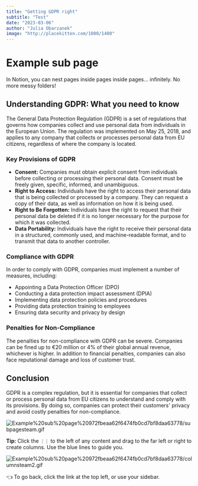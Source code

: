 ```yaml
---
title: "Getting GDPR right"
subtitle: "Test"
date: "2023-03-06"
author: "Julia Obarzanek"
image: "http://placekitten.com/1000/1400"
---
```

# Example sub page

In Notion, you can nest pages inside pages inside pages... infinitely. No more messy folders!

## Understanding GDPR: What you need to know



The General Data Protection Regulation (GDPR) is a set of regulations that governs how companies collect and use personal data from individuals in the European Union. The regulation was implemented on May 25, 2018, and applies to any company that collects or processes personal data from EU citizens, regardless of where the company is located.

### Key Provisions of GDPR

- **Consent:** Companies must obtain explicit consent from individuals before collecting or processing their personal data. Consent must be freely given, specific, informed, and unambiguous.
- **Right to Access:** Individuals have the right to access their personal data that is being collected or processed by a company. They can request a copy of their data, as well as information on how it is being used.
- **Right to Be Forgotten:** Individuals have the right to request that their personal data be deleted if it is no longer necessary for the purpose for which it was collected.
- **Data Portability:** Individuals have the right to receive their personal data in a structured, commonly used, and machine-readable format, and to transmit that data to another controller.

### Compliance with GDPR

In order to comply with GDPR, companies must implement a number of measures, including:

- Appointing a Data Protection Officer (DPO)
- Conducting a data protection impact assessment (DPIA)
- Implementing data protection policies and procedures
- Providing data protection training to employees
- Ensuring data security and privacy by design

### Penalties for Non-Compliance

The penalties for non-compliance with GDPR can be severe. Companies can be fined up to €20 million or 4% of their global annual revenue, whichever is higher. In addition to financial penalties, companies can also face reputational damage and loss of customer trust.

## Conclusion

GDPR is a complex regulation, but it is essential for companies that collect or process personal data from EU citizens to understand and comply with its provisions. By doing so, companies can protect their customers' privacy and avoid costly penalties for non-compliance.

![Example%20sub%20page%20972fbeaa62f6474fb0cd7bf8daa63778/subpagesteam.gif](Example%20sub%20page%20972fbeaa62f6474fb0cd7bf8daa63778/subpagesteam.gif)

**Tip:** Click the `⋮⋮` to the left of any content and drag to the far left or right to create columns. Use the blue lines to guide you.

![Example%20sub%20page%20972fbeaa62f6474fb0cd7bf8daa63778/columnsteam2.gif](Example%20sub%20page%20972fbeaa62f6474fb0cd7bf8daa63778/columnsteam2.gif)

👈 To go back, click the link at the top left, or use your sidebar.
